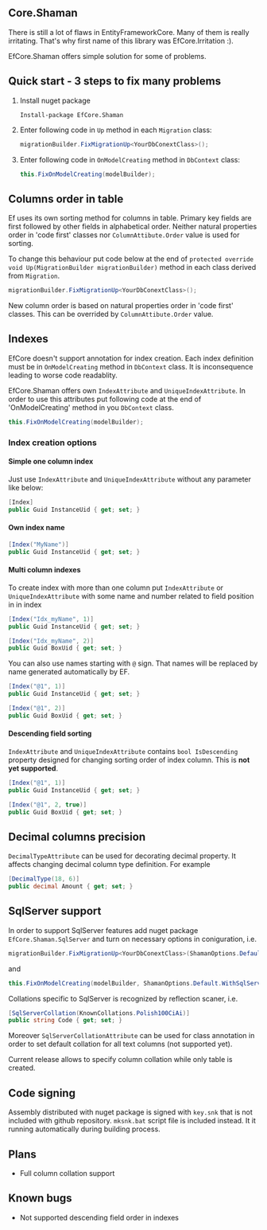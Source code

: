 ## Core.Shaman

There is still a lot of flaws in EntityFrameworkCore. Many of them is really irritating. That's why first name of this library was EfCore.Irritation :).

EfCore.Shaman offers simple solution for some of problems.

## Quick start - 3 steps to fix many problems

1. Install nuget package 	

    `Install-package EfCore.Shaman`

2. Enter following code in `Up` method in each `Migration` class:

    ````csharp
   migrationBuilder.FixMigrationUp<YourDbConextClass>();
   ````

3. Enter following code in `OnModelCreating` method in `DbContext` class:

   ````csharp
   this.FixOnModelCreating(modelBuilder);
   ````

## Columns order in table

Ef uses its own sorting method for columns in table. Primary key fields are first followed by other fields in alphabetical order. Neither natural properties order in 'code first' classes nor `ColumnAttibute.Order` value is used for sorting.

To change this behaviour put code below at the end of `protected override void Up(MigrationBuilder migrationBuilder)` method in each class derived from `Migration`.
````csharp
migrationBuilder.FixMigrationUp<YourDbConextClass>();
````

New column order is based on natural properties order in 'code first' classes. This can be overrided by `ColumnAttibute.Order` value.

## Indexes

EfCore doesn't support annotation for index creation. Each index definition must be in `OnModelCreating` method in `DbContext` class. It is inconsequence leading to worse code readablity. 

EfCore.Shaman offers own `IndexAttribute` and `UniqueIndexAttribute`. In order to use this attributes put following code at the end of 'OnModelCreating' method in you `DbContext` class.

````csharp
this.FixOnModelCreating(modelBuilder);
````

### Index creation options

#### Simple one column index

Just use `IndexAttribute` and `UniqueIndexAttribute` without any parameter like below:

````csharp
[Index]
public Guid InstanceUid { get; set; }
````

#### Own index name
````csharp
[Index("MyName")]
public Guid InstanceUid { get; set; }
````

#### Multi column indexes

To create index with more than one column put `IndexAttribute` or `UniqueIndexAttribute` with some name and number related to field position in in index

````csharp
[Index("Idx_myName", 1)]
public Guid InstanceUid { get; set; }

[Index("Idx_myName", 2)]
public Guid BoxUid { get; set; }
````

You can also use names starting with `@` sign. That names will be replaced by name generated automatically by EF. 

````csharp
[Index("@1", 1)]
public Guid InstanceUid { get; set; }

[Index("@1", 2)]
public Guid BoxUid { get; set; }
````

#### Descending field sorting

`IndexAttribute` and `UniqueIndexAttribute` contains `bool IsDescending` property designed for changing sorting order of index column. This is **not yet supported**. 

````csharp
[Index("@1", 1)]
public Guid InstanceUid { get; set; }

[Index("@1", 2, true)]
public Guid BoxUid { get; set; }
````

## Decimal columns precision

`DecimalTypeAttribute` can be used for decorating decimal property. It affects changing decimal column type definition. For example 

````csharp
[DecimalType(18, 6)]
public decimal Amount { get; set; }
````

## SqlServer support

In order to support SqlServer features  add nuget package `EfCore.Shaman.SqlServer` and turn on necessary options in coniguration, i.e.

````csharp
migrationBuilder.FixMigrationUp<YourDbConextClass>(ShamanOptions.Default.WithSqlServer());
````
and

````csharp
this.FixOnModelCreating(modelBuilder, ShamanOptions.Default.WithSqlServer());
````
Collations specific to SqlServer is recognized by reflection scaner, i.e.

````csharp
[SqlServerCollation(KnownCollations.Polish100CiAi)]
public string Code { get; set; }
````

Moreover `SqlServerCollationAttribute` can be used for class annotation in order to set default collation for all text columns (not supported yet).

Current release allows to specify column collation while only table is created. 

## Code signing
Assembly distributed with nuget package is signed with `key.snk` that is not included with github repository. `mksnk.bat` script file is included instead. It it running automatically during building process. 


## Plans

* Full column collation support

## Known bugs

* Not supported descending field order in indexes

